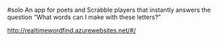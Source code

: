 #solo
An app for poets and Scrabble players that instantly answers the question “What words can I make with these letters?”

http://realtimewordfind.azurewebsites.net/#/
